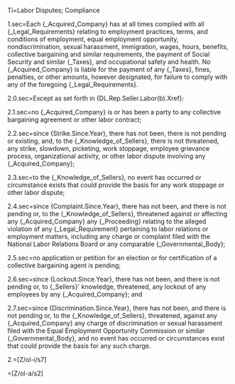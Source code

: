 Ti=Labor Disputes; Compliance

1.sec=Each {_Acquired_Company} has at all times complied with all {_Legal_Requirements} relating to employment practices, terms, and conditions of employment, equal employment opportunity, nondiscrimination, sexual harassment, immigration, wages, hours, benefits, collective bargaining and similar requirements, the payment of Social Security and similar {_Taxes}, and occupational safety and health.  No {_Acquired_Company} is liable for the payment of any {_Taxes}, fines, penalties, or other amounts, however designated, for failure to comply with any of the foregoing {_Legal_Requirements}.

2.0.sec=Except as set forth in {DL.Rep.Seller.Labor(b).Xref}:

2.1.sec=no {_Acquired_Company} is or has been a party to any collective bargaining agreement or other labor contract;

2.2.sec=since {Strike.Since.Year}, there has not been, there is not pending or existing, and, to the {_Knowledge_of_Sellers}, there is not threatened, any strike, slowdown, picketing, work stoppage, employee grievance process, organizational activity, or other labor dispute involving any {_Acquired_Company};

2.3.sec=to the {_Knowledge_of_Sellers}, no event has occurred or circumstance exists that could provide the basis for any work stoppage or other labor dispute;

2.4.sec=since {Complaint.Since.Year}, there has not been, and there is not pending or, to the {_Knowledge_of_Sellers}, threatened against or affecting any {_Acquired_Company} any {_Proceeding} relating to the alleged violation of any {_Legal_Requirement} pertaining to labor relations or employment matters, including any charge or complaint filed with the National Labor Relations Board or any comparable {_Governmental_Body};

2.5.sec=no application or petition for an election or for certification of a collective bargaining agent is pending;

2.6.sec=since {Lockout.Since.Year}, there has not been, and there is not pending or, to {_Sellers}' knowledge, threatened, any lockout of any employees by any {_Acquired_Company}; and

2.7.sec=since {Discrimination.Since.Year}, there has not been, and there is not pending or, to the {_Knowledge_of_Sellers}, threatened, against any {_Acquired_Company} any charge of discrimination or sexual harassment filed with the Equal Employment Opportunity Commission or similar {_Governmental_Body}, and no event has occurred or circumstances exist that could provide the basis for any such charge.

2.=[Z/ol-i/s7]

=[Z/ol-a/s2]
